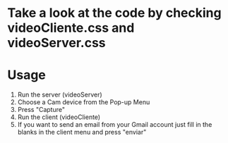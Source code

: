 # Take a look at the code by checking videoCliente.css and videoServer.css

# Usage 

1) Run the server (videoServer)
2) Choose a Cam device from the Pop-up Menu
3) Press "Capture"
4) Run the client (videoCliente)
5) If you want to send an email from your Gmail account just fill in the blanks in the client menu and press "enviar"


